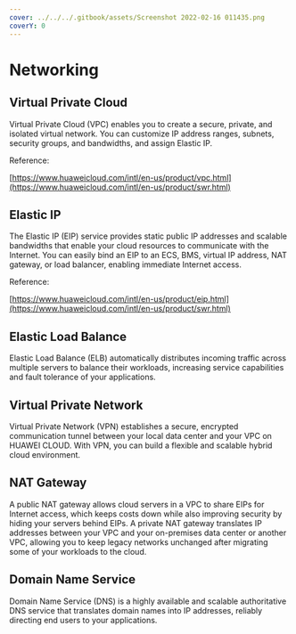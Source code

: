 ```yaml
---
cover: ../../../.gitbook/assets/Screenshot 2022-02-16 011435.png
coverY: 0
---
```


# Networking

## Virtual Private Cloud​

Virtual Private Cloud (VPC) enables you to create a secure, private, and isolated virtual network. You can customize IP address ranges, subnets, security groups, and bandwidths, and assign Elastic IP.

Reference:

[https://www.huaweicloud.com/intl/en-us/product/vpc.html](https://www.huaweicloud.com/intl/en-us/product/swr.html)

## Elastic IP

The Elastic IP (EIP) service provides static public IP addresses and scalable bandwidths that enable your cloud resources to communicate with the Internet. You can easily bind an EIP to an ECS, BMS, virtual IP address, NAT gateway, or load balancer, enabling immediate Internet access.

Reference:

[https://www.huaweicloud.com/intl/en-us/product/eip.html](https://www.huaweicloud.com/intl/en-us/product/swr.html)

## Elastic Load Balance​

Elastic Load Balance (ELB) automatically distributes incoming traffic across multiple servers to balance their workloads, increasing service capabilities and fault tolerance of your applications.

## Virtual Private Network​

Virtual Private Network (VPN) establishes a secure, encrypted communication tunnel between your local data center and your VPC on HUAWEI CLOUD. With VPN, you can build a flexible and scalable hybrid cloud environment.

## NAT Gateway​

A public NAT gateway allows cloud servers in a VPC to share EIPs for Internet access, which keeps costs down while also improving security by hiding your servers behind EIPs. A private NAT gateway translates IP addresses between your VPC and your on-premises data center or another VPC, allowing you to keep legacy networks unchanged after migrating some of your workloads to the cloud.

## Domain Name Service

Domain Name Service (DNS) is a highly available and scalable authoritative DNS service that translates domain names into IP addresses, reliably directing end users to your applications.
